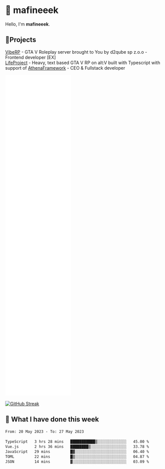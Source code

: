 # 👋 mafineeek
Hello, I'm **mafineeek**.

## 📝Projects

[VibeRP](https://v-rp.pl) - GTA V Roleplay server brought to You by d2qube sp z.o.o - Frontend developer [EX]
<br>
[LifeProject](https://github.com/LifeProject-Roleplay/) - Heavy, text based GTA V RP on alt:V built with Typescript with support of [AthenaFramework](https://github.com/Athena-Roleplay-Framework/) - CEO & Fullstack developer

![](./github-metrics.svg)

[![GitHub Streak](https://streak-stats.demolab.com/?user=mafineeek)](https://git.io/streak-stats)

## 📰 What I have done this week
<!--START_SECTION:waka-->

```text
From: 20 May 2023 - To: 27 May 2023

TypeScript   3 hrs 28 mins   ███████████▒░░░░░░░░░░░░░   45.00 %
Vue.js       2 hrs 36 mins   ████████▒░░░░░░░░░░░░░░░░   33.78 %
JavaScript   29 mins         █▓░░░░░░░░░░░░░░░░░░░░░░░   06.40 %
TOML         22 mins         █▒░░░░░░░░░░░░░░░░░░░░░░░   04.87 %
JSON         14 mins         ▓░░░░░░░░░░░░░░░░░░░░░░░░   03.09 %
```

<!--END_SECTION:waka-->
